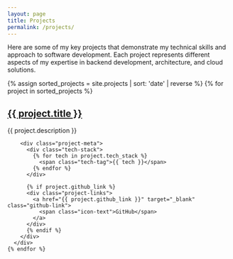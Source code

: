 ```yaml
---
layout: page
title: Projects
permalink: /projects/
---
```


<div class="projects-container">
  <p class="projects-intro">
    Here are some of my key projects that demonstrate my technical skills and approach to software development. Each project represents different aspects of my expertise in backend development, architecture, and cloud solutions.
  </p>

  <div class="projects-list">
    {% assign sorted_projects = site.projects | sort: 'date' | reverse %}
    {% for project in sorted_projects %}
      <div class="project-card">
        <h2 class="project-title"><a href="{{ project.url }}">{{ project.title }}</a></h2>
        <p class="project-description">{{ project.description }}</p>
        
        <div class="project-meta">
          <div class="tech-stack">
            {% for tech in project.tech_stack %}
              <span class="tech-tag">{{ tech }}</span>
            {% endfor %}
          </div>
          
          {% if project.github_link %}
          <div class="project-links">
            <a href="{{ project.github_link }}" target="_blank" class="github-link">
              <span class="icon-text">GitHub</span>
            </a>
          </div>
          {% endif %}
        </div>
      </div>
    {% endfor %}
  </div>
</div>
